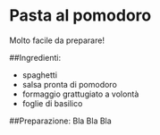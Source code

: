 # Pasta al pomodoro

Molto facile da preparare!

##Ingredienti:
* spaghetti
* salsa pronta di pomodoro
* formaggio grattugiato a volontà
* foglie di basilico

##Preparazione:
Bla Bla Bla

